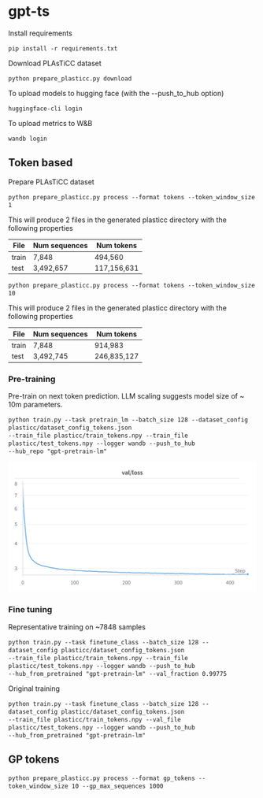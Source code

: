 # gpt-ts

Install requirements

```
pip install -r requirements.txt
```

Download PLAsTiCC dataset 

```
python prepare_plasticc.py download
```

To upload models to hugging face (with the --push_to_hub option)

```
huggingface-cli login
```

To upload metrics to W&B

```
wandb login
```

## Token based

Prepare PLAsTiCC dataset 

```
python prepare_plasticc.py process --format tokens --token_window_size 1
```

This will produce 2 files in the generated plasticc directory with the following properties 

| File | Num sequences | Num tokens  |
|------|---------------|--------------------|
| train | 7,848         | 494,560            |
| test | 3,492,657     | 117,156,631        |

```
python prepare_plasticc.py process --format tokens --token_window_size 10
```
This will produce 2 files in the generated plasticc directory with the following properties 

| File | Num sequences | Num tokens  |
|------|---------------|-------------|
| train | 7,848         | 914,983     |
| test | 3,492,745     | 246,835,127 |

### Pre-training 

Pre-train on next token prediction. LLM scaling suggests model size of ~ 10m parameters. 

```
python train.py --task pretrain_lm --batch_size 128 --dataset_config plasticc/dataset_config_tokens.json 
--train_file plasticc/train_tokens.npy --train_file plasticc/test_tokens.npy --logger wandb --push_to_hub 
--hub_repo "gpt-pretrain-lm"
```

![Token based pretraining validation loss](token_pretraining_val_loss.png)

### Fine tuning 

Representative training on ~7848 samples 

```
python train.py --task finetune_class --batch_size 128 --dataset_config plasticc/dataset_config_tokens.json 
--train_file plasticc/train_tokens.npy --train_file plasticc/test_tokens.npy --logger wandb --push_to_hub 
--hub_from_pretrained "gpt-pretrain-lm" --val_fraction 0.99775
```

Original training 

```
python train.py --task finetune_class --batch_size 128 --dataset_config plasticc/dataset_config_tokens.json 
--train_file plasticc/train_tokens.npy --val_file plasticc/test_tokens.npy --logger wandb --push_to_hub 
--hub_from_pretrained "gpt-pretrain-lm"
```

## GP tokens

```
python prepare_plasticc.py process --format gp_tokens --token_window_size 10 --gp_max_sequences 1000
```